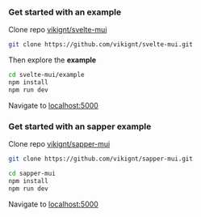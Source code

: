 ### Get started with an example

Clone repo [vikignt/svelte-mui](https://github.com/vikignt/svelte-mui.git)

```bash
git clone https://github.com/vikignt/svelte-mui.git
```

Then explore the __example__

```bash
cd svelte-mui/example
npm install
npm run dev
```

Navigate to [localhost:5000](http://localhost:5000)

### Get started with an sapper example

Clone repo [vikignt/sapper-mui](https://github.com/vikignt/sapper-mui.git)

```bash
git clone https://github.com/vikignt/sapper-mui.git
```

```bash
cd sapper-mui
npm install
npm run dev
```

Navigate to [localhost:5000](http://localhost:3000)
